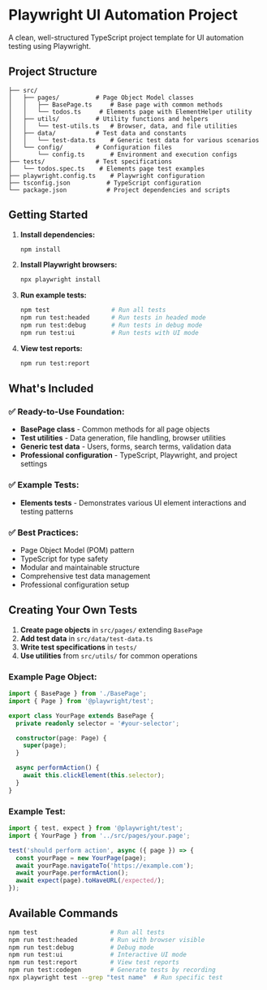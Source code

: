 # Playwright UI Automation Project

A clean, well-structured TypeScript project template for UI automation testing using Playwright.

## Project Structure

```
├── src/
│   ├── pages/          # Page Object Model classes
│   │   ├── BasePage.ts     # Base page with common methods
│   │   └── todos.ts     # Elements page with ElementHelper utility
│   ├── utils/          # Utility functions and helpers
│   │   └── test-utils.ts   # Browser, data, and file utilities
│   ├── data/           # Test data and constants
│   │   └── test-data.ts    # Generic test data for various scenarios
│   └── config/         # Configuration files
│       └── config.ts       # Environment and execution configs
├── tests/              # Test specifications
│   └── todos.spec.ts    # Elements page test examples
├── playwright.config.ts    # Playwright configuration
├── tsconfig.json          # TypeScript configuration
└── package.json           # Project dependencies and scripts
```

## Getting Started

1. **Install dependencies:**
   ```bash
   npm install
   ```

2. **Install Playwright browsers:**
   ```bash
   npx playwright install
   ```

3. **Run example tests:**
   ```bash
   npm test                 # Run all tests
   npm run test:headed      # Run tests in headed mode
   npm run test:debug       # Run tests in debug mode
   npm run test:ui          # Run tests with UI mode
   ```

4. **View test reports:**
   ```bash
   npm run test:report
   ```

## What's Included

### ✅ **Ready-to-Use Foundation:**
- **BasePage class** - Common methods for all page objects
- **Test utilities** - Data generation, file handling, browser utilities
- **Generic test data** - Users, forms, search terms, validation data
- **Professional configuration** - TypeScript, Playwright, and project settings

### ✅ **Example Tests:**
- **Elements tests** - Demonstrates various UI element interactions and testing patterns

### ✅ **Best Practices:**
- Page Object Model (POM) pattern
- TypeScript for type safety
- Modular and maintainable structure
- Comprehensive test data management
- Professional configuration setup

## Creating Your Own Tests

1. **Create page objects** in `src/pages/` extending `BasePage`
2. **Add test data** in `src/data/test-data.ts`
3. **Write test specifications** in `tests/`
4. **Use utilities** from `src/utils/` for common operations

### Example Page Object:
```typescript
import { BasePage } from './BasePage';
import { Page } from '@playwright/test';

export class YourPage extends BasePage {
  private readonly selector = '#your-selector';

  constructor(page: Page) {
    super(page);
  }

  async performAction() {
    await this.clickElement(this.selector);
  }
}
```

### Example Test:
```typescript
import { test, expect } from '@playwright/test';
import { YourPage } from '../src/pages/your.page';

test('should perform action', async ({ page }) => {
  const yourPage = new YourPage(page);
  await yourPage.navigateTo('https://example.com');
  await yourPage.performAction();
  await expect(page).toHaveURL(/expected/);
});
```

## Available Commands

```bash
npm test                    # Run all tests
npm run test:headed         # Run with browser visible
npm run test:debug          # Debug mode
npm run test:ui             # Interactive UI mode
npm run test:report         # View test reports
npm run test:codegen        # Generate tests by recording
npx playwright test --grep "test name"  # Run specific test
```



